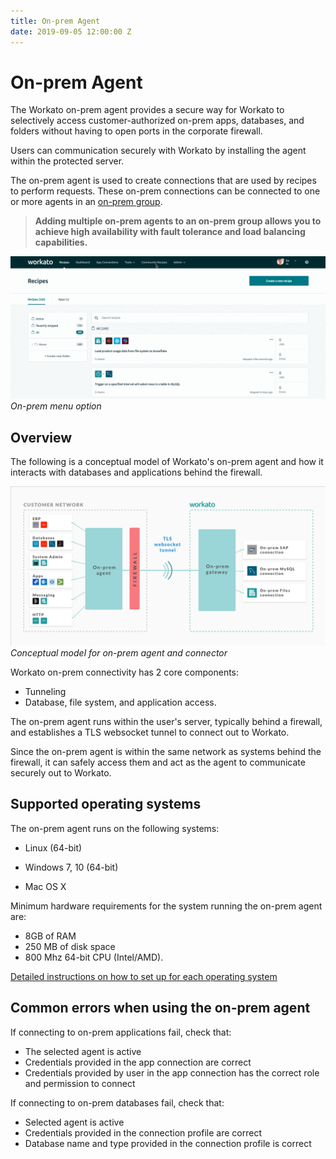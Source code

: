 ```yaml
---
title: On-prem Agent
date: 2019-09-05 12:00:00 Z
---
```


# On-prem Agent
The Workato on-prem agent provides a secure way for Workato to selectively access customer-authorized on-prem apps, databases, and folders without having to open ports in the corporate firewall.

Users can communication securely with Workato by installing the agent within the protected server.

The on-prem agent is used to create connections that are used by recipes to perform requests. These on-prem connections can be connected to one or more agents in an [on-prem group](/on-prem/groups.md).

> **Adding multiple on-prem agents to an on-prem group allows you to achieve high availability with fault tolerance and load balancing capabilities.**

![On-prem menu option](/assets/images/on-prem/navigate-to-opa.gif)
*On-prem menu option*

## Overview
The following is a conceptual model of Workato's on-prem agent and how it interacts with databases and applications behind the firewall.

![On-prem model](/assets/images/on-prem/on_prem_conceptual_model.png)
*Conceptual model for on-prem agent and connector*

Workato on-prem connectivity has 2 core components:

- Tunneling
- Database, file system, and application access.

The on-prem agent runs within the user's server, typically behind a firewall, and establishes a TLS websocket tunnel to connect out to Workato.

Since the on-prem agent is within the same network as systems behind the firewall, it can safely access them and act as the agent to communicate securely out to Workato.

## Supported operating systems
The on-prem agent runs on the following systems:

- Linux (64-bit)

- Windows 7, 10 (64-bit)

- Mac OS X

Minimum hardware requirements for the system running the on-prem agent are:

- 8GB of RAM
- 250 MB of disk space
- 800 Mhz 64-bit CPU (Intel/AMD).

[Detailed instructions on how to set up for each operating system](https://docs.workato.com/on-prem/agent/setup.html)

## Common errors when using the on-prem agent
If connecting to on-prem applications fail, check that:
- The selected agent is active
- Credentials provided in the app connection are correct
- Credentials provided by user in the app connection has the correct role and permission to connect

If connecting to on-prem databases fail, check that:
- Selected agent is active
- Credentials provided in the connection profile are correct
- Database name and type provided in the connection profile is correct
